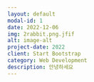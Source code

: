 ```yaml
---
layout: default
modal-id: 1
date: 2022-12-06
img: 2rabbit.png.jfif
alt: image-alt
project-date: 2022
client: Start Bootstrap
category: Web Development
description: 안녕하세요
---
```

